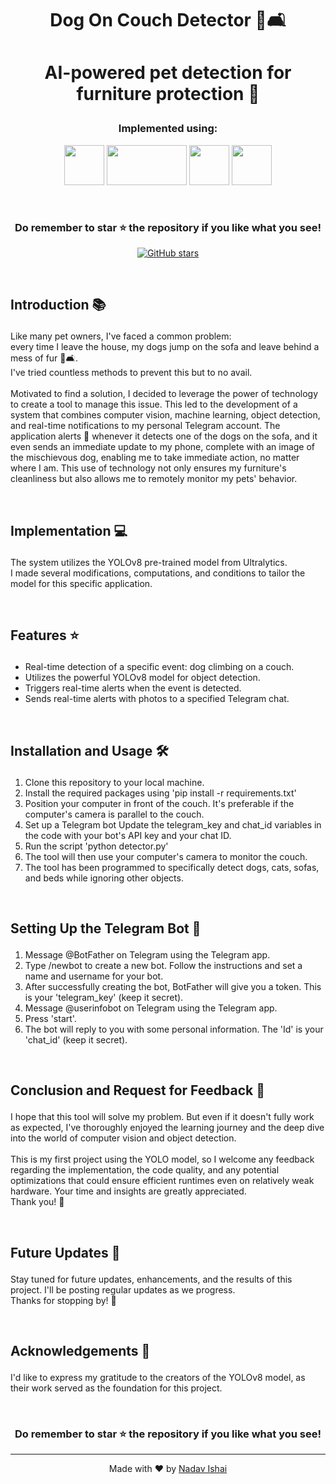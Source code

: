 #  <p align ="center" height="40px" width="40px"> Dog On Couch Detector 🐶🛋️ </p>

#  <p align ="center" height="40px" width="40px"> AI-powered pet detection for furniture protection 🤖 </p>


### <p align ="center"> Implemented using: </p>
<p align ="center">
<a href="https://www.python.org/" target="_blank" rel="noreferrer">   <img src="https://upload.wikimedia.org/wikipedia/commons/thumb/c/c3/Python-logo-notext.svg/800px-Python-logo-notext.svg.png" width="64" height="64" /></a>
<a href="https://docs.ultralytics.com/" target="_blank" rel="noreferrer">   <img src="https://assets-global.website-files.com/646dd1f1a3703e451ba81ecc/64994922be624dae865d06a5_UltralyticsYOLO_full_blue.svg" width="128" height="64" /></a>  
<a href="https://opencv.org/" target="_blank" rel="noreferrer">   <img src="https://opencv.org/wp-content/uploads/2022/05/logo.png" width="64" height="64" /></a> 
<a href="https://web.telegram.org/k/" target="_blank" rel="noreferrer">   <img src="https://www.pngkit.com/png/detail/897-8972864_telegram-telegram-logo-png.png" width="64" height="64" /></a>
</p>

<br>

### <p align ="center"> Do remember to star ⭐ the repository if you like what you see!</p>
<p align="center">
  <a href="https://github.com/NadavIs56/YOLOv8-Dog-Couch-RealTimeDetection/stargazers"><img alt="GitHub stars" src="https://img.shields.io/github/stars/NadavIs56/YOLOv8-Dog-Couch-RealTimeDetection"></a>
</p>

<br>

##     <p align = "left"> Introduction 📚 </p>

Like many pet owners, I've faced a common problem:<br>every time I leave the house, my dogs jump on the sofa and leave behind a mess of fur 🐾🛋️. <br>I've tried countless methods to prevent this but to no avail.<br><br>
Motivated to find a solution, I decided to leverage the power of technology to create a tool to manage this issue. This led to the development of a system that combines computer vision, machine learning, object detection, and real-time notifications to my personal Telegram account. The application alerts 🚨 whenever it detects one of the dogs on the sofa, and it even sends an immediate update to my phone, complete with an image of the mischievous dog, enabling me to take immediate action, no matter where I am. This use of technology not only ensures my furniture's cleanliness but also allows me to remotely monitor my pets' behavior.

<br>

##     <p align = "left"> Implementation 💻 </p>
The system utilizes the YOLOv8 pre-trained model from Ultralytics. <br>I made several modifications, computations, and conditions to tailor the model for this specific application.

<br>

##     <p align = "left"> Features ⭐ </p>
 -  Real-time detection of a specific event: dog climbing on a couch.
 -  Utilizes the powerful YOLOv8 model for object detection.
 -  Triggers real-time alerts when the event is detected.
 -  Sends real-time alerts with photos to a specified Telegram chat.

<br>

##     <p align = "left"> Installation and Usage 🛠️ </p>
1. Clone this repository to your local machine.
2. Install the required packages using 'pip install -r requirements.txt'
3. Position your computer in front of the couch. It's preferable if the computer's camera is parallel to the couch.
4. Set up a Telegram bot
Update the telegram_key and chat_id variables in the code with your bot's API key and your chat ID.
5. Run the script 'python detector.py'
6. The tool will then use your computer's camera to monitor the couch.
7. The tool has been programmed to specifically detect dogs, cats, sofas, and beds while ignoring other objects.
<br>

##     <p align = "left"> Setting Up the Telegram Bot 📲 </p>
1. Message @BotFather on Telegram using the Telegram app.
2. Type /newbot to create a new bot. Follow the instructions and set a name and username for your bot.
3. After successfully creating the bot, BotFather will give you a token. This is your 'telegram_key' (keep it secret).
4. Message @userinfobot on Telegram using the Telegram app.
5. Press 'start'.
6. The bot will reply to you with some personal information. The 'Id' is your 'chat_id' (keep it secret).

<br>

##     <p align = "left"> Conclusion and Request for Feedback 📝 </p>
I hope that this tool will solve my problem. But even if it doesn't fully work as expected, I've thoroughly enjoyed the learning journey and the deep dive into the world of computer vision and object detection.<br><br>
This is my first project using the YOLO model, so I welcome any feedback regarding the implementation, the code quality, and any potential optimizations that could ensure efficient runtimes even on relatively weak hardware. Your time and insights are greatly appreciated. <br>Thank you! 🙏

<br>

##     <p align = "left"> Future Updates 🔮 </p>
Stay tuned for future updates, enhancements, and the results of this project. I'll be posting regular updates as we progress. <br>Thanks for stopping by! 👋

<br>

##     <p align = "left"> Acknowledgements 🙏 </p>
I'd like to express my gratitude to the creators of the YOLOv8 model, as their work served as the foundation for this project.

<br>

### <p align ="center"> Do remember to star ⭐ the repository if you like what you see!</p>

---


<div align="center">
  Made with ❤️ by <a href="https://github.com/NadavIs56">Nadav Ishai</a>
</div>
